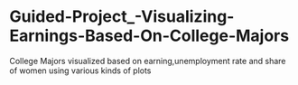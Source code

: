 # Guided-Project_-Visualizing-Earnings-Based-On-College-Majors
College Majors visualized based on earning,unemployment rate and share of women using various kinds of plots
